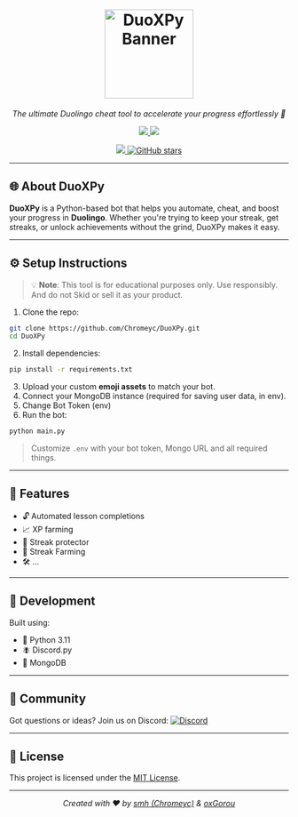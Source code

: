 <h1 align="center">
  <a href="https://duoxpy.site">
    <img src="https://github.com/Chromeyc/DuoXPy/blob/main/images/banner.png?raw=true" alt="DuoXPy Banner" height="160" />
  </a>
</h1>

<p align="center"><i>The ultimate Duolingo cheat tool to accelerate your progress effortlessly 🚀</i></p>

<p align="center">
  <a href="https://github.com/Chromeyc/DuoXPy/graphs/contributors">
    <img src="https://img.shields.io/github/contributors-anon/Chromeyc/DuoXPy?style=flat-square">
  </a>
  <a href="https://opensource.org/licenses/MIT">
    <img src="https://img.shields.io/badge/license-MIT-blue.svg?style=flat-square">
  </a>
</p>

<p align="center">
  <a href="https://discord.gg/pu9uDNVMHT">
    <img src="https://img.shields.io/badge/chat-on%20discord-7289da.svg?style=flat-square&logo=discord">
  </a>
  <a href="https://github.com/Chromeyc/DuoXPy">
    <img src="https://img.shields.io/github/stars/Chromeyc/DuoXPy?style=social" alt="GitHub stars">
  </a>
</p>

---

## 🌐 About DuoXPy

**DuoXPy** is a Python-based bot that helps you automate, cheat, and boost your progress in **Duolingo**. Whether you're trying to keep your streak, get streaks, or unlock achievements without the grind, DuoXPy makes it easy.

---

## ⚙️ Setup Instructions

> 💡 **Note**: This tool is for educational purposes only. Use responsibly. And do not Skid or sell it as your product.

1. Clone the repo:

```bash
git clone https://github.com/Chromeyc/DuoXPy.git
cd DuoXPy
```

2. Install dependencies:

```bash
pip install -r requirements.txt
```

3. Upload your custom **emoji assets** to match your bot.
4. Connect your MongoDB instance (required for saving user data, in env).
5. Change Bot Token (env)
6. Run the bot:

```bash
python main.py
```

> Customize `.env` with your bot token, Mongo URL and all required things.

---

## 🚀 Features

* 🔓 Automated lesson completions
* 📈 XP farming
* 🔔 Streak protector
* 🌟 Streak Farming
* 🛠️ ...

---

## 🧪 Development

Built using:

* 🐍 Python 3.11
* 🪰 Discord.py 
* 📆 MongoDB

---

## 💬 Community

Got questions or ideas? Join us on Discord:
[![Discord](https://img.shields.io/badge/discord-join%20now-7289da?style=for-the-badge\&logo=discord)](https://discord.gg/pu9uDNVMHT)

---

## 📜 License

This project is licensed under the [MIT License](./LICENSE).

---

<p align="center">
  <i>Created with ❤️ by <a href="https://github.com/Chromeyc">smh (Chromeyc)</a> & <a href="https://github.com/oxGorou">oxGorou</a></i>
</p>
